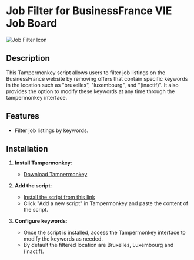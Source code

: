# Job Filter for BusinessFrance VIE Job Board

![Job Filter Icon](https://www.google.com/s2/favicons?sz=64&domain=businessfrance.fr)

## Description

This Tampermonkey script allows users to filter job listings on the BusinessFrance website by removing offers that contain specific keywords in the location such as "bruxelles", "luxembourg", and "(inactif)". It also provides the option to modify these keywords at any time through the tampermonkey interface.

## Features

- Filter job listings by keywords.

## Installation

1. **Install Tampermonkey**:
   - [Download Tampermonkey](https://www.tampermonkey.net/)
  
2. **Add the script**:
   - [Install the script from this link](https://cdn.jsdelivr.net/gh/thomas-abecassis/JobFilterVIE/jobFilterVIE.js)
   - Click "Add a new script" in Tampermonkey and paste the content of the script.

3. **Configure keywords**:
   - Once the script is installed, access the Tampermonkey interface to modify the keywords as needed.
   - By default the filtered location are Bruxelles, Luxembourg and (inactif).
